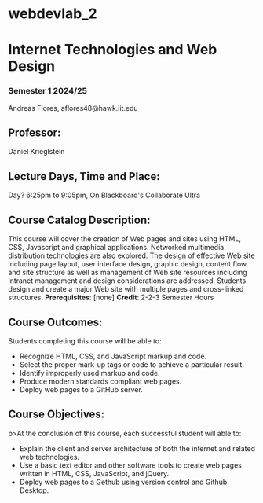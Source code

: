 # webdevlab_2
<!DOCTYPE html>
<html lang="en">
	<head>
		<title>Internet Technologies and Web Design</title>
		<meta charset="utf-8">
		<meta name="" content="">
	</head>
	<body>
		<h1>Internet Technologies and Web Design</h1>
		<h3>Semester 1 2024/25</h3>
		<p>Andreas Flores, aflores48@hawk.iit.edu</p>
		<h2>Professor:</h2>
		<p>Daniel Krieglstein</p>
		<h2>Lecture Days, Time and Place:</h2>
  		<p>Day? 6:25pm to 9:05pm, On Blackboard's Collaborate Ultra</p>
  		<h2>Course Catalog Description:</h2>
  		<p>This course will cover the creation of Web pages and sites using HTML, CSS, Javascript and graphical applications. Networked multimedia distribution technologies are also explored. The design of effective Web site including page layout, user interface design, graphic design, content flow and site structure as well as management of Web site resources including intranet management and design considerations are addressed. Students design and create a major Web site with multiple pages and cross-linked structures. <strong>Prerequisites</strong>: [none] <strong>Credit</strong>: 2-2-3 Semester Hours</p>
  		<h2>Course Outcomes:</h2>
 	 	<p>Students completing this course will be able to:</p>
  	<ul>
    	<li>Recognize HTML, CSS, and JavaScript markup and code.</li>
    	<li>Select the proper mark-up tags or code to achieve a particular result.</li>
    	<li>Identify improperly used markup and code.</li>
   	    <li>Produce modern standards compliant web pages.</li>
    	<li>Deploy web pages to a GitHub server.</li>
  	</ul>
  		<h2>Course Objectives:</h2>
  		p>At the conclusion of this course, each successful student will able to:</p>
  	<ul>
    	<li>Explain the client and server architecture of both the internet and related web technologies.</li>
    	<li>Use a basic text editor and other software tools to create web pages written in HTML, CSS, JavaScript, and jQuery.</li>
    	<li>Deploy web pages to a Gethub using version control and Github Desktop.</li>
  	</ul>
	</body>
</html>
